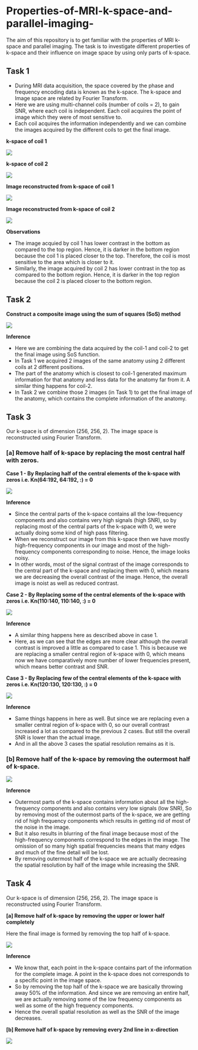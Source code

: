 # Properties-of-MRI-k-space-and-parallel-imaging-
The aim of this repository is to get familiar with the properties of MRI k-space and parallel imaging. The task is to investigate different properties of k-space and their influence on image space by using only parts of k-space.

## Task 1

* During MRI data acquisition, the space covered by the phase and frequency encoding data is known as the k-space. The k-space and Image space are related by Fourier Transform.
* Here we are using multi-channel coils (number of coils = 2), to gain SNR, where each coil is independent. Each coil acquires the point of image which they were of most sensitive to.
* Each coil acquires the information independently and we can combine the images acquired by the different coils to get the final image.

**k-space of coil 1**     

![](Image_Plots/Task_1/1_k_space_coil1.png) 

**k-space of coil 2**

![](Image_Plots/Task_1/2_k_space_coil2.png)

**Image reconstructed from k-space of coil 1**

![](Image_Plots/Task_1/Image_coil1.png) 

**Image reconstructed from k-space of coil 2**

![](Image_Plots/Task_1/Image_coil2.png)

**Observations**

* The image acquied by coil 1 has lower contrast in the bottom as compared to the top region. Hence, it is darker in the bottom region because the coil 1 is placed closer to the top. Therefore, the coil is most sensitive to the area which is closer to it.
* Similarly, the image acquired by coil 2 has lower contrast in the top as compared to the bottom region. Hence, it is darker in the top region because the coil 2 is placed closer to the bottom region.

## Task 2

**Construct a composite image using the sum of squares (SoS) method**

![](Image_Plots/Task_2/MRI.png)

**Inference**

* Here we are combining the data acquired by the coil-1 and coil-2 to get the final image using SoS function.
* In Task 1 we acquired 2 images of the same anatomy using 2 different coils at 2 different positions.
* The part of the anatomy which is closest to coil-1 generated maximum information for that anatomy and less data for the anatomy far from it. A similar thing happens for coil-2.
* In Task 2 we combine those 2 images (in Task 1) to get the final image of the anatomy, which contains the complete information of the anatomy.

## Task 3

Our k-space is of dimension (256, 256, 2). The image space is reconstructed using Fourier Transform.

### [a] Remove half of k-space by replacing the most central half with zeros.

**Case 1 - By Replacing half of the central elements of the k-space with zeros i.e. Kn(64:192, 64:192, :) = 0**

![](Image_Plots/Task_3/1_Removing64_192.png)

**Inference**
* Since the central parts of the k-space contains all the low-frequency components and also contains very high signals (high SNR), so by replacing most of the central parts of the k-space with 0, we were actually doing some kind of high pass filtering.
* When we reconstruct our image from this k-space then we have mostly high-frequency components in our image and most of the high-frequency components corresponding to noise. Hence, the image looks noisy.
* In other words, most of the signal contrast of the image corresponds to the central part of the k-space and replacing them with 0, which means we are decreasing the overall contrast of the image. Hence, the overall image is noist as well as reduced contrast.

**Case 2 - By Replacing some of the central elements of the k-space with zeros i.e. Kn(110:140, 110:140, :) = 0**

![](Image_Plots/Task_3/2_Removing110_140.png)

**Inference**
* A similar thing happens here as described above in case 1.
* Here, as we can see that the edges are more clear although the overall contrast is improved a little as compared to case 1. This is because we are replacing a smaller central region of k-space with 0, which means now we have comparatively more number of lower frequencies present, which means better contrast and SNR.

**Case 3 - By Replacing few of the central elements of the k-space with zeros i.e. Kn(120:130, 120:130, :) = 0**

![](Image_Plots/Task_3/3_Removing120_130.png)

**Inference**
* Same things happens in here as well. But since we are replacing even a smaller central region of k-space with 0, so our overall contrast increased a lot as compared to the previous 2 cases. But still the overall SNR is lower than the actual image.
* And in all the above 3 cases the spatial resolution remains as it is.

### [b] Remove half of the k-space by removing the outermost half of k-space.

![](Image_Plots/Task_3/b.png)

**Inference**
* Outermost parts of the k-space contains information about all the high-frequency components and also contains very low signals (low SNR), So by removing most of the outermost parts of the k-space, we are getting rid of high frequency components which results in getting rid of most of the noise in the image.
* But it also results in blurring of the final image because most of the high-frequency components correspond to the edges in the image. The omission of so many high spatial frequencies means that many edges and much of the fine detail will be lost.
* By removing outermost half of the k-space we are actually decreasing the spatial resolution by half of the image while increasing the SNR.

## Task 4

Our k-space is of dimension (256, 256, 2). The image space is reconstructed using Fourier Transform.

**[a] Remove half of k-space by removing the upper or lower half completely**

Here the final image is formed by removing the top half of k-space.

![](Image_Plots/Task_4/a.png)

**Inference**
* We know that, each point in the k-space contains part of the information for the complete image. A point in the k-space does not corresponds to a specific point in the image space.
* So by removing the top half of the k-space we are basically throwing away 50% of the information. And since we are removing an entire half, we are actually removing some of the low frequency components as well as some of the high frequency components.
* Hence the overall spatial resolution as well as the SNR of the image decreases.

**[b] Remove half of k-space by removing every 2nd line in x-direction**

![](Image_Plots/Task_4/b.png)



